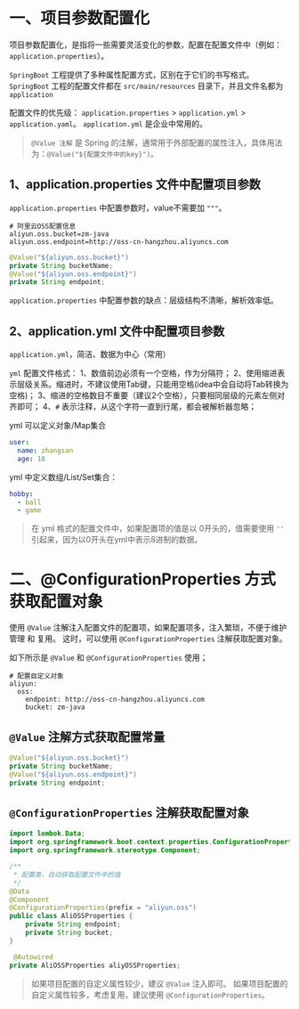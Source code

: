 # 一、项目参数配置化
项目参数配置化，是指将一些需要灵活变化的参数，配置在配置文件中（例如：`application.properties`）。

`SpringBoot` 工程提供了多种属性配置方式，区别在于它们的书写格式。
`SpringBoot` 工程的配置文件都在 `src/main/resources` 目录下，并且文件名都为 `application`

 配置文件的优先级： `application.properties` > `application.yml` > `application.yaml`。
`application.yml` 是企业中常用的。

> `@Value 注解` 是 Spring 的注解，通常用于外部配置的属性注入，具体用法为：`@Value("${配置文件中的key}")`。

## 1、application.properties 文件中配置项目参数

`application.properties` 中配置参数时，value不需要加 `"""`。

```properties
# 阿里云OSS配置信息
aliyun.oss.bucket=zm-java
aliyun.oss.endpoint=http://oss-cn-hangzhou.aliyuncs.com
```

```java
@Value("${aliyun.oss.bucket}")
private String bucketName;
@Value("${aliyun.oss.endpoint}")
private String endpoint;
```
`application.properties` 中配置参数的缺点：层级结构不清晰，解析效率低。


## 2、application.yml 文件中配置项目参数

`application.yml`，简洁、数据为中心（常用）

`yml` 配置文件格式：
1、数值前边必须有一个空格，作为分隔符；
2、使用缩进表示层级关系。缩进时，不建议使用Tab键，只能用空格(idea中会自动将Tab转换为空格)；
3、缩进的空格数目不重要（建议2个空格），只要相同层级的元素左侧对齐即可；
4、`#` 表示注释，从这个字符一直到行尾，都会被解析器忽略；

yml 可以定义对象/Map集合
```yml
user:
  name: zhangsan
  age: 18
```

yml 中定义数组/List/Set集合：
```yml
hobby:
  - ball
  - game   
```
> 在 yml 格式的配置文件中，如果配置项的值是以 0开头的，值需要使用 `''` 引起来，因为以0开头在yml中表示8进制的数据。

# 二、@ConfigurationProperties 方式获取配置对象

使用 `@Value` 注解注入配置文件的配置项，如果配置项多，注入繁琐，不便于维护管理 和 复用。
这时，可以使用 `@ConfigurationProperties` 注解获取配置对象。

如下所示是 `@Value` 和 `@ConfigurationProperties` 使用；
```properties
# 配置自定义对象
aliyun:
  oss:
    endpoint: http://oss-cn-hangzhou.aliyuncs.com
    bucket: zm-java
```

## `@Value` 注解方式获取配置常量

```java
@Value("${aliyun.oss.bucket}")
private String bucketName;
@Value("${aliyun.oss.endpoint}")
private String endpoint;
```

## `@ConfigurationProperties` 注解获取配置对象

```java
import lombok.Data;
import org.springframework.boot.context.properties.ConfigurationProperties;
import org.springframework.stereotype.Component;

/**
 * 配置类，自动获取配置文件中的值
 */
@Data
@Component
@ConfigurationProperties(prefix = "aliyun.oss")
public class AliOSSProperties {
    private String endpoint;
    private String bucket;
}
```

```java
 @Autowired
private AliOSSProperties aliyOSSProperties;
```

> 如果项目配置的自定义属性较少，建议 `@Value` 注入即可。
> 如果项目配置的自定义属性较多，考虑复用，建议使用 `@ConfigurationProperties`。
